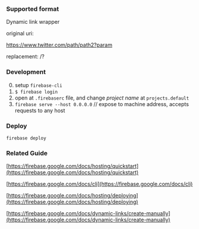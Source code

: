 ### Supported format

Dynamic link wrapper

original uri:

https://www.twitter.com/path/path2?param

replacement:
<this-app-domain-name>/?<original-uri>


### Development

0. setup `firebase-cli`
1. `$ firebase login`
2. open at `.firebaserc` file, and change *project name* at `projects.default`
3. `firebase serve --host 0.0.0.0` // expose to machine address, accepts requests to any host


### Deploy
```
firebase deploy
```

### Related Guide
[https://firebase.google.com/docs/hosting/quickstart](https://firebase.google.com/docs/hosting/quickstart)

[https://firebase.google.com/docs/cli](https://firebase.google.com/docs/cli)

[https://firebase.google.com/docs/hosting/deploying](https://firebase.google.com/docs/hosting/deploying)

[https://firebase.google.com/docs/dynamic-links/create-manually](https://firebase.google.com/docs/dynamic-links/create-manually)
